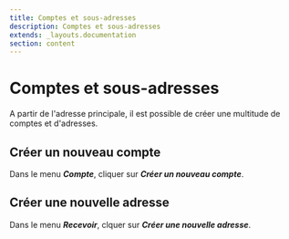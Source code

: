 ```yaml
---
title: Comptes et sous-adresses
description: Comptes et sous-adresses
extends: _layouts.documentation
section: content
---
```


# Comptes et sous-adresses

A partir de l'adresse principale, il est possible de créer une multitude de comptes et d'adresses.

## Créer un nouveau compte

Dans le menu ***Compte***, cliquer sur ***Créer un nouveau compte***. 

## Créer une nouvelle adresse

Dans le menu ***Recevoir***, clquer sur ***Créer une nouvelle adresse***. 
<!-- 
<img src="/assets/img/seed.svg" alt="seed">
 -->